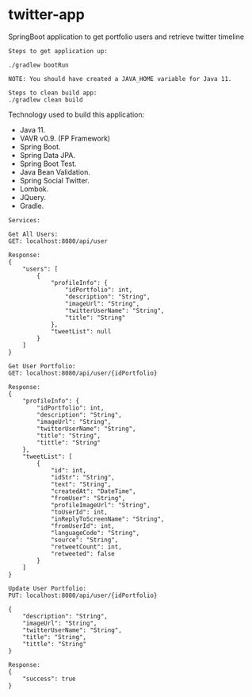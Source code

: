 # twitter-app

SpringBoot application to get portfolio users and retrieve twitter timeline

```
Steps to get application up:

./gradlew bootRun

NOTE: You should have created a JAVA_HOME variable for Java 11.

Steps to clean build app:
./gradlew clean build
``` 

Technology used to build this application:
 - Java 11.
 - VAVR v0.9. (FP Framework)
 - Spring Boot.
 - Spring Data JPA.
 - Spring Boot Test.
 - Java Bean Validation.
 - Spring Social Twitter.
 - Lombok.
 - JQuery.
 - Gradle.
 
```
Services:

Get All Users:
GET: localhost:8080/api/user

Response:
{
    "users": [
        {
            "profileInfo": {
                "idPortfolio": int,
                "description": "String",
                "imageUrl": "String",
                "twitterUserName": "String",
                "title": "String"
            },
            "tweetList": null
        }
    ]
}

Get User Portfolio:
GET: localhost:8080/api/user/{idPortfolio}

Response:
{
    "profileInfo": {
        "idPortfolio": int,
        "description": "String",
        "imageUrl": "String",
        "twitterUserName": "String",
        "title": "String",
        "tittle": "String"
    },
    "tweetList": [
        {
            "id": int,
            "idStr": "String",
            "text": "String",
            "createdAt": "DateTime",
            "fromUser": "String",
            "profileImageUrl": "String",
            "toUserId": int,
            "inReplyToScreenName": "String",
            "fromUserId": int,
            "languageCode": "String",
            "source": "String",
            "retweetCount": int,
            "retweeted": false
        }
    ]
}

Update User Portfolio:
PUT: localhost:8080/api/user/{idPortfolio}

{
    "description": "String",
    "imageUrl": "String",
    "twitterUserName": "String",
    "title": "String",
    "tittle": "String"
}

Response:
{
    "success": true
}
```